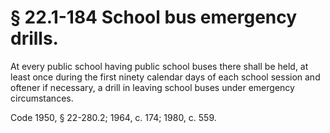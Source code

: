 # § 22.1-184 School bus emergency drills.

<p>At every public school having public school buses there shall be held, at least once during the first ninety calendar days of each school session and oftener if necessary, a drill in leaving school buses under emergency circumstances.</p><p>Code 1950, § 22-280.2; 1964, c. 174; 1980, c. 559.</p>